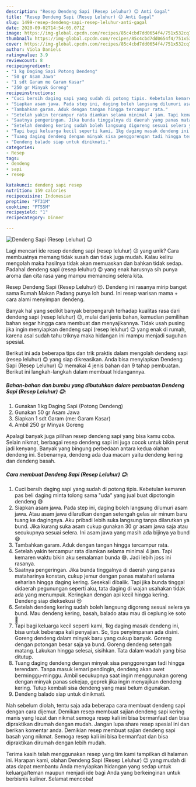 ```yaml
---
description: "Resep Dendeng Sapi (Resep Leluhur) 😉 Anti Gagal"
title: "Resep Dendeng Sapi (Resep Leluhur) 😉 Anti Gagal"
slug: 1499-resep-dendeng-sapi-resep-leluhur-anti-gagal
date: 2020-09-02T14:54:05.071Z
image: https://img-global.cpcdn.com/recipes/85c4cbd7dd0654f4/751x532cq70/dendeng-sapi-resep-leluhur-😉-foto-resep-utama.jpg
thumbnail: https://img-global.cpcdn.com/recipes/85c4cbd7dd0654f4/751x532cq70/dendeng-sapi-resep-leluhur-😉-foto-resep-utama.jpg
cover: https://img-global.cpcdn.com/recipes/85c4cbd7dd0654f4/751x532cq70/dendeng-sapi-resep-leluhur-😉-foto-resep-utama.jpg
author: Viola Daniels
ratingvalue: 3.9
reviewcount: 8
recipeingredient:
- "1 kg Daging Sapi Potong Dendeng"
- "50 gr Asam Jawa"
- "1 sdt Garam me Garam Kasar"
- "250 gr Minyak Goreng"
recipeinstructions:
- "Cuci bersih daging sapi yang sudah di potong tipis. Kebetulan kemaren pas beli daging minta tolong sama &#34;uda&#34; yang jual buat dipotongin dendeng 😅"
- "Siapkan asam jawa. Pada step ini, daging boleh langsung dilumuri asam jawa. Atau asam jawa dilarutkan dengan setengah gelas air minum baru tuang ke dagingnya. Aku pribadi lebih suka langsung tanpa dilarutkan ya bund. Jika kurang suka asam cukup gunakan 30 gr asam jawa saja atau secukupnya sesuai selera. Ini asam jawa yang masih ada bijinya ya bund😅"
- "Tambahkan garam. Aduk dengan tangan hingga tercampur rata."
- "Setelah yakin tercampur rata diamkan selama minimal 4 jam. Tapi kemaren waktu bikin aku semalaman bunda 😅. Jadi lebih joss ini rasanya."
- "Saatnya pengeringan. Jika bunda tinggalnya di daerah yang panas mataharinya konstan, cukup jemur dengan panas matahari selama seharian hingga daging kering. Sesekali dibalik. Tapi jika bunda tinggal didaerah pegunungan seperti aku, tata daging di wajan usahakan tidak ada yang menumpuk. Keringkan dengan api kecil hingga kering. Dendeng siap dieksekusi 😍"
- "Setelah dendeng kering sudah boleh langsung digoreng sesuai selera ya bund. Mau dendeng kering, basah, balado atau mau di ceplung ke soto 🤤"
- "Tapi bagi keluarga kecil seperti kami, 1kg daging masak dendeng ini, bisa untuk beberapa kali penyajian. So, tips penyimpanan ada disini. Goreng dendeng dalam minyak baru yang cukup banyak. Goreng dengan potongan besar saja ya bund. Goreng dendeng setengah matang. Lakukan hingga selesai, sisihkan. Tata dalam wadah yang bisa ditutup."
- "Tuang daging dendeng dengan minyak sisa penggorengan tadi hingga terendam. Tanpa masuk lemari pendingin, dendeng akan awet berminggu-minggu. Ambil secukupnya saat ingin menggunakan goreng dengan minyak panas sekejap, geprek jika ingin menyajikan dendeng kering. Tutup kembali sisa dendeng yang masi belum digunakan."
- "Dendeng balado siap untuk dinikmati."
categories:
- Resep
tags:
- dendeng
- sapi
- resep

katakunci: dendeng sapi resep 
nutrition: 159 calories
recipecuisine: Indonesian
preptime: "PT31M"
cooktime: "PT55M"
recipeyield: "1"
recipecategory: Dinner

---
```



![Dendeng Sapi (Resep Leluhur) 😉](https://img-global.cpcdn.com/recipes/85c4cbd7dd0654f4/751x532cq70/dendeng-sapi-resep-leluhur-😉-foto-resep-utama.jpg)

Lagi mencari ide resep dendeng sapi (resep leluhur) 😉 yang unik? Cara membuatnya memang tidak susah dan tidak juga mudah. Kalau keliru mengolah maka hasilnya tidak akan memuaskan dan bahkan tidak sedap. Padahal dendeng sapi (resep leluhur) 😉 yang enak harusnya sih punya aroma dan cita rasa yang mampu memancing selera kita.

Resep Dendeng Sapi (Resep Leluhur) 😉. Dendeng ini rasanya mirip banget sama Rumah Makan Padang punya loh bund. Ini resep warisan mama + cara alami menyimpan dendeng.

Banyak hal yang sedikit banyak berpengaruh terhadap kualitas rasa dari dendeng sapi (resep leluhur) 😉, mulai dari jenis bahan, kemudian pemilihan bahan segar hingga cara membuat dan menyajikannya. Tidak usah pusing jika ingin menyiapkan dendeng sapi (resep leluhur) 😉 yang enak di rumah, karena asal sudah tahu triknya maka hidangan ini mampu menjadi suguhan spesial.


Berikut ini ada beberapa tips dan trik praktis dalam mengolah dendeng sapi (resep leluhur) 😉 yang siap dikreasikan. Anda bisa menyiapkan Dendeng Sapi (Resep Leluhur) 😉 memakai 4 jenis bahan dan 9 tahap pembuatan. Berikut ini langkah-langkah dalam membuat hidangannya.

<!--inarticleads1-->

##### Bahan-bahan dan bumbu yang dibutuhkan dalam pembuatan Dendeng Sapi (Resep Leluhur) 😉:

1. Gunakan 1 kg Daging Sapi (Potong Dendeng)
1. Gunakan 50 gr Asam Jawa
1. Siapkan 1 sdt Garam (me: Garam Kasar)
1. Ambil 250 gr Minyak Goreng


Apalagi banyak juga pilihan resep dendeng sapi yang bisa kamu coba. Selain nikmat, berbagai resep dendeng sapi ini juga cocok untuk bikin perut jadi kenyang. Banyak yang bingung perbedaan antara kedua olahan dendeng ini. Sebenarnya, dendeng ada dua macam yaitu dendeng kering dan dendeng basah. 

<!--inarticleads2-->

##### Cara membuat Dendeng Sapi (Resep Leluhur) 😉:

1. Cuci bersih daging sapi yang sudah di potong tipis. Kebetulan kemaren pas beli daging minta tolong sama &#34;uda&#34; yang jual buat dipotongin dendeng 😅
1. Siapkan asam jawa. Pada step ini, daging boleh langsung dilumuri asam jawa. Atau asam jawa dilarutkan dengan setengah gelas air minum baru tuang ke dagingnya. Aku pribadi lebih suka langsung tanpa dilarutkan ya bund. Jika kurang suka asam cukup gunakan 30 gr asam jawa saja atau secukupnya sesuai selera. Ini asam jawa yang masih ada bijinya ya bund😅
1. Tambahkan garam. Aduk dengan tangan hingga tercampur rata.
1. Setelah yakin tercampur rata diamkan selama minimal 4 jam. Tapi kemaren waktu bikin aku semalaman bunda 😅. Jadi lebih joss ini rasanya.
1. Saatnya pengeringan. Jika bunda tinggalnya di daerah yang panas mataharinya konstan, cukup jemur dengan panas matahari selama seharian hingga daging kering. Sesekali dibalik. Tapi jika bunda tinggal didaerah pegunungan seperti aku, tata daging di wajan usahakan tidak ada yang menumpuk. Keringkan dengan api kecil hingga kering. Dendeng siap dieksekusi 😍
1. Setelah dendeng kering sudah boleh langsung digoreng sesuai selera ya bund. Mau dendeng kering, basah, balado atau mau di ceplung ke soto 🤤
1. Tapi bagi keluarga kecil seperti kami, 1kg daging masak dendeng ini, bisa untuk beberapa kali penyajian. So, tips penyimpanan ada disini. Goreng dendeng dalam minyak baru yang cukup banyak. Goreng dengan potongan besar saja ya bund. Goreng dendeng setengah matang. Lakukan hingga selesai, sisihkan. Tata dalam wadah yang bisa ditutup.
1. Tuang daging dendeng dengan minyak sisa penggorengan tadi hingga terendam. Tanpa masuk lemari pendingin, dendeng akan awet berminggu-minggu. Ambil secukupnya saat ingin menggunakan goreng dengan minyak panas sekejap, geprek jika ingin menyajikan dendeng kering. Tutup kembali sisa dendeng yang masi belum digunakan.
1. Dendeng balado siap untuk dinikmati.


Nah sebelum diolah, tentu saja ada beberapa cara membuat dendeng sapi dengan cara dijemur. Demikan resep membuat sajian dendeng sapi kering manis yang lezat dan nikmat semoga resep kali ini bisa bermanfaat dan bisa dipraktikan dirumah dengan mudah. Jangan lupa share resep spesial ini dan berikan komentar anda. Demikian resep membuat sajian dendeng sapi basah yang nikmat. Semoga resep kali ini bisa bermanfaat dan bisa dipraktikan dirumah dengan lebih mudah. 

Terima kasih telah menggunakan resep yang tim kami tampilkan di halaman ini. Harapan kami, olahan Dendeng Sapi (Resep Leluhur) 😉 yang mudah di atas dapat membantu Anda menyiapkan hidangan yang sedap untuk keluarga/teman maupun menjadi ide bagi Anda yang berkeinginan untuk berbisnis kuliner. Selamat mencoba!
